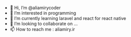 - 👋 Hi, I’m @aliamirycoder
- 👀 I’m interested in programming 
- 🌱 I’m currently learning laravel and react for react native
- 💞️ I’m looking to collaborate on ...
- 📫 How to reach me : aliamiry.ir

<!---
aliamirycoder/aliamirycoder is a ✨ special ✨ repository because its `README.md` (this file) appears on your GitHub profile.
You can click the Preview link to take a look at your changes.
--->
